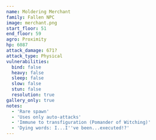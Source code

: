 ```yaml
---
name: Moldering Merchant
family: Fallen NPC
image: merchant.png
start_floor: 51
end_floor: 59
agro: Proximity
hp: 6087
attack_damage: 671?
attack_type: Physical
vulnerabilities:
  bind: false
  heavy: false
  sleep: false
  slow: false
  stun: false
  resolution: true
gallery_only: true
notes:
  - 'Rare spawn'
  - 'Uses only auto-attacks'
  - 'Immune to transfiguration (Pomander of Witching)'
  - 'Dying words: I...I''ve been...executed!?'
---
```

